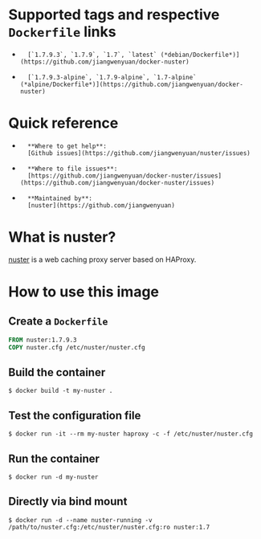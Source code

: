 # Supported tags and respective `Dockerfile` links

-       [`1.7.9.3`, `1.7.9`, `1.7`, `latest` (*debian/Dockerfile*)](https://github.com/jiangwenyuan/docker-nuster)
-       [`1.7.9.3-alpine`, `1.7.9-alpine`, `1.7-alpine` (*alpine/Dockerfile*)](https://github.com/jiangwenyuan/docker-nuster)

# Quick reference

-       **Where to get help**:  
        [Github issues](https://github.com/jiangwenyuan/nuster/issues)

-       **Where to file issues**:  
        [https://github.com/jiangwenyuan/docker-nuster/issues](https://github.com/jiangwenyuan/docker-nuster/issues)

-       **Maintained by**:  
        [nuster](https://github.com/jiangwenyuan)

# What is nuster?

[nuster](https://github.com/jiangwenyuan/nuster) is a web caching proxy server based on HAProxy.


# How to use this image

## Create a `Dockerfile`

```Dockerfile
FROM nuster:1.7.9.3
COPY nuster.cfg /etc/nuster/nuster.cfg
```

## Build the container

```console
$ docker build -t my-nuster .
```

## Test the configuration file

```console
$ docker run -it --rm my-nuster haproxy -c -f /etc/nuster/nuster.cfg
```

## Run the container

```console
$ docker run -d my-nuster
```

## Directly via bind mount

```console
$ docker run -d --name nuster-running -v /path/to/nuster.cfg:/etc/nuster/nuster.cfg:ro nuster:1.7
```
